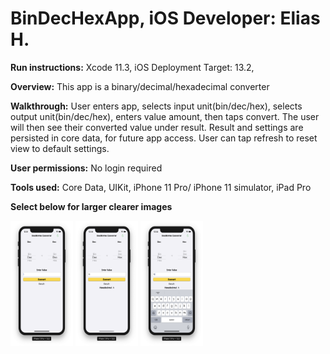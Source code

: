 # BinDecHexApp, iOS Developer: Elias H.

**Run instructions:**
Xcode 11.3, iOS Deployment Target: 13.2, 

**Overview:**
This app is a binary/decimal/hexadecimal converter

**Walkthrough:**
User enters app, selects input unit(bin/dec/hex), selects output unit(bin/dec/hex), enters value amount, then taps convert. The user will then see their converted value under result. Result and settings are persisted in core data, for future app access. User can tap refresh to reset view to default settings.

**User permissions:**
No login required

**Tools used:**
Core Data, UIKit, iPhone 11 Pro/ iPhone 11 simulator, iPad Pro

**Select below for larger clearer images**

<p float="left">
<img src = "Images/ScreenShot1.png" width="100" height="200">
<img src = "Images/ScreenShot2.png" width="100" height="200">
<img src = "Images/ScreenShot3.png" width="100" height="200">
</p>
